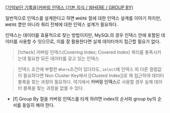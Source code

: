 [[기억보단 기록을]커버링 인덱스 (기본 지식 / WHERE / GROUP BY)](https://jojoldu.tistory.com/476)

일반적으로 인덱스를 설계한다고 하면 `WHERE` 절에 대한 인덱스 설계를 이야기 하지만, `WHERE` 뿐만 아니라 쿼리 전체에 대한 인덱스 설계가 필요하다.

인덱스는 데이터를 효율적으로 찾는 방법이지만, MySQL의 경우 인덱스 안에 포함된 데이터를 사용할 수 잇으므로, 이를 잘 활용한다면 실제 데이터까지 접근할 필요가 없다.

> [!check] 커버링 인덱스(Covering Index; Covered Index)
> 쿼리를 충족시키는데 필요한 모든 데이터를 갖고 있는 인덱스

> 인덱스 조건에 부합한  `Where`조건이 있더라도, `select`에 인덱스 외 다른 컬럼값이 필요하다면 Non Cluster Key에서 [[Clusted Index]]로 재 접근하여 데이터 블록을 찾는 과정이 필요하다.
> 여기에서 **커버링 인덱스**로 사용할 경우 실제 데이터 블록을 찾는 과정을 없엘 수 있다.


- [f] Group By 절을 커버링 인덱스를 타게 하려면 index의 순서와 group by의 순서를 동일히 해야 한다.





